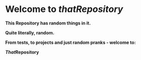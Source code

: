# Welcome to ***thatRepository***



**This Repository has random things in it.**

**Quite literally, random.**

**From tests, to projects and just random pranks - welcome to:**

***That*****Repository**
